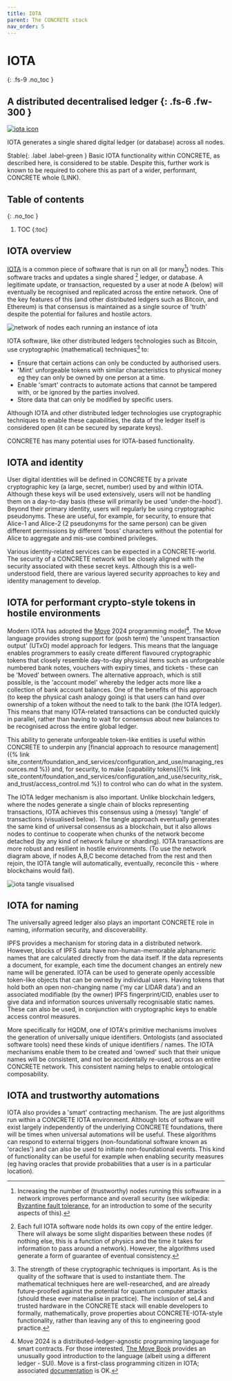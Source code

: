 ```yaml
---
title: IOTA
parent: The CONCRETE stack
nav_order: 5
---
```


# IOTA 
{: .fs-9 .no_toc }


A distributed decentralised ledger
{: .fs-6 .fw-300 }
----
[![iota icon](../../../../images/current/iota_icon.png)](https://www.iota.org/)


IOTA generates a single shared digital ledger (or database) across all nodes.  

<span>Stable</span>{: .label .label-green } Basic IOTA functionality within CONCRETE, as described here, is considered to be stable. Despite this, further work is known to be required to cohere this as part of a wider, performant, CONCRETE whole (LINK).

## Table of contents
{: .no_toc }

1. TOC
{:toc}

## IOTA overview

[IOTA](https://www.iota.org/) is a common piece of software that is run on all (or many[^bft]) nodes.  This software tracks and updates a single shared [^replicated] ledger, or database. A legitimate update, or transaction, requested by a user at node A (below) will eventually be recognised and replicated across the entire network. One of the key features of this (and other distributed ledgers such as Bitcoin, and Ethereum) is that consensus is maintained as a single source of 'truth' despite the potential for failures and hostile actors.

[^bft]:
    Increasing the number of (trustworthy) nodes running this software in a network improves performance and overall security (see wikipedia: [Byzantine fault tolerance](https://en.wikipedia.org/wiki/Byzantine_fault#), for an introduction to some of the security aspects of this).  

[^replicated]:
    Each full IOTA software node holds its own copy of the entire ledger.  There will always be some slight disparities between these nodes (if nothing else, this is a function of physics and the time it takes for information to pass around a network).  However, the algorithms used generate a form of guarantee of eventual consistency.  

![network of nodes each running an instance of iota](../../../../images/current/lettered_nodes_with_iota.png)

IOTA software, like other distributed ledgers technologies such as Bitcoin, use cryptographic (mathematical) techniques[^crypto-strength] to:

- Ensure that certain actions can only be conducted by authorised users.
- 'Mint' unforgeable tokens with similar characteristics to physical money eg they can only be owned by one person at a time.
- Enable 'smart' contracts to automate actions that cannot be tampered with, or be ignored by the parties involved.
- Store data that can only be modified by specific users.

[^crypto-strength]:
    The strength of these cryptographic techniques is important.  As is the quality of the software that is used to instantiate them. The mathematical techniques here are well-researched, and are already future-proofed against the potential for quantum computer attacks (should these ever materialise in practice). The inclusion of seL4 and trusted hardware in the CONCRETE stack will enable developers to formally, mathematically, prove properties about CONCRETE-IOTA-style functionality, rather than leaving any of this to engineering good practice.

Although IOTA and other distributed ledger technologies use cryptographic techniques to enable these capabilities, the data of the ledger itself is considered open (it can be secured by separate keys).  

CONCRETE has many potential uses for IOTA-based functionality.

## IOTA and identity

User digital identities will be defined in CONCRETE by a private cryptographic key (a large, secret, number) used by and within IOTA.  Although these keys will be used extensively, users will not be handling them on a day-to-day basis (these will primarily be used 'under-the-hood').  Beyond their primary identity, users will regularly be using cryptographic pseudonyms. These are useful, for example, for security, to ensure that Alice-1 and Alice-2 (2 pseudonyms for the same person) can be given different permissions by different 'boss' characters without the potential for Alice to aggregate and mis-use combined privileges. 

Various identity-related services can be expected in a CONCRETE-world.  The security of a CONCRETE network will be closely aligned with the security associated with these secret keys. Although this is a well-understood field, there are various layered security approaches to key and identity management to develop.

## IOTA for performant crypto-style tokens in hostile environments

Modern IOTA has adopted the [Move](https://sui.io/move) 2024 programming model[^move_details].  The Move language provides strong support for (posh term) the 'unspent transaction output' (UTxO) model approach for ledgers.  This means that the language enables programmers to easily create different flavoured cryptographic tokens that closely resemble day-to-day physical items such as unforgeable numbered bank notes, vouchers with expiry times, and tickets - these can be 'Moved' between owners. The alternative approach, which is still possible, is the 'account model' whereby the ledger acts more like a collection of bank account balances.  One of the benefits of this approach (to keep the physical cash analogy going) is that users can hand over ownership of a token without the need to talk to the bank (the IOTA ledger).  This means that many IOTA-related transactions can be conducted quickly in parallel, rather than having to wait for consensus about new balances to be recognised across the entire global ledger. 

[^move_details]:
    Move 2024 is a distributed-ledger-agnostic programming language for smart contracts.  For those interested, [The Move Book](https://move-book.com/index.html) provides an unusually good introduction to the language (albeit using a different ledger - SUI).  Move is a first-class programming citizen in IOTA; associated [documentation](https://docs.iota.org/developer/iota-101/move-overview/) is OK.     

This ability to generate unforgeable token-like entities is useful within CONCRETE to underpin any [financial approach to resource management]({% link site_content/foundation_and_services/configuration_and_use/managing_resources.md %}) and, for security, to make [capability tokens]({% link site_content/foundation_and_services/configuration_and_use/security_risk_and_trust/access_control.md %}) to control who can do what in the system.

The IOTA ledger mechanism is also important. Unlike blockchain ledgers, where the nodes generate a single chain of blocks representing transactions, IOTA achieves this consensus using a (messy) 'tangle' of transactions (visualised below).  The tangle approach eventually generates the same kind of universal consensus as a blockchain, but it also allows nodes to continue to cooperate when chunks of the network become detached (by any kind of network failure or sharding).  IOTA transactions are more robust and resilient in hostile environments. (To use the network diagram above, if nodes A,B,C become detached from the rest and then rejoin, the IOTA tangle will automatically, eventually, reconcile this - where blockchains would fail).

![iota tangle visualised](../../../../images/current/the_IOTA_tangle.png)

## IOTA for naming

The universally agreed ledger also plays an important CONCRETE role in naming, information security, and discoverability.  

IPFS provides a mechanism for storing data in a distributed network.  However, blocks of IPFS data have non-human-memorable alphanumeric names that are calculated directly from the data itself.  If the data represents a document, for example, each time the document changes an entirely new name will be generated.  IOTA can be used to generate openly accessible token-like objects that can be owned by individual users.  Having tokens that hold both an open non-changing name ('my car LIDAR data') and an associated modifiable (by the owner) IPFS fingerprint/CID, enables user to give data and information sources universally recognisable static names. These can also be used, in conjunction with cryptographic keys to enable access control measures.

More specifically for HQDM, one of IOTA's primitive mechanisms involves the generation of universally unique identifiers.  Ontologists (and associated software tools) need these kinds of unique identifiers / names.  The IOTA mechanisms enable them to be created and 'owned' such that their unique names will be consistent, and not be accidentally re-used, across an entire CONCRETE network. This consistent naming helps to enable ontological composability.

## IOTA and trustworthy automations

IOTA also provides a 'smart' contracting mechanism.  The are just algorithms run within a CONCRETE IOTA environment.  Although lots of software will exist largely independently of the underlying CONCRETE foundations, there will be times when universal automations will be useful. These algorithms can respond to external triggers (non-foundational software known as 'oracles') and can also be used to initiate non-foundational events. This kind of functionality can be useful for example when enabling security measures (eg having oracles that provide probabilities that a user is in a particular location).









